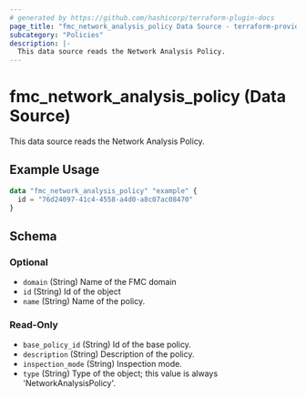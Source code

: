 ```yaml
---
# generated by https://github.com/hashicorp/terraform-plugin-docs
page_title: "fmc_network_analysis_policy Data Source - terraform-provider-fmc"
subcategory: "Policies"
description: |-
  This data source reads the Network Analysis Policy.
---
```


# fmc_network_analysis_policy (Data Source)

This data source reads the Network Analysis Policy.

## Example Usage

```terraform
data "fmc_network_analysis_policy" "example" {
  id = "76d24097-41c4-4558-a4d0-a8c07ac08470"
}
```

<!-- schema generated by tfplugindocs -->
## Schema

### Optional

- `domain` (String) Name of the FMC domain
- `id` (String) Id of the object
- `name` (String) Name of the policy.

### Read-Only

- `base_policy_id` (String) Id of the base policy.
- `description` (String) Description of the policy.
- `inspection_mode` (String) Inspection mode.
- `type` (String) Type of the object; this value is always 'NetworkAnalysisPolicy'.

